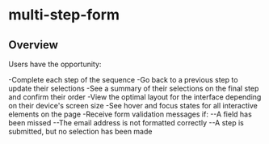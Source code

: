 # multi-step-form
## Overview
Users have the opportunity:

-Complete each step of the sequence
-Go back to a previous step to update their selections
-See a summary of their selections on the final step and confirm their order
-View the optimal layout for the interface depending on their device's screen size
-See hover and focus states for all interactive elements on the page
-Receive form validation messages if:
--A field has been missed
--The email address is not formatted correctly
--A step is submitted, but no selection has been made

